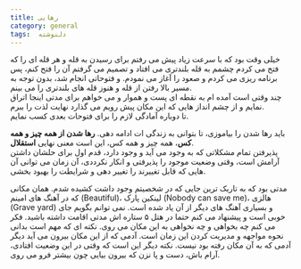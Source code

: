 ```yaml
---
title: رهایی
category: general
tags:  دلنوشته
---
```


خیلی وقت بود که با سرعت زیاد پیش می رفتم برای رسیدن به قله و هر قله ای را که فتح می کردم چشمم به قله بلندتری می افتاد و تصمیم می گرفتم آن را فتح کنم، پس برنامه ریزی می کردم و صعود را آغاز می نمودم. و فتوحاتی انجام شد، بدون توجه به مسیر بالا رفتن از قله و هنوز قله های بلندتری را می بینم.  <br />
چند وقتی است آمده ام به نقطه ای پست و هموار و می خواهم برای مدتی اینجا اتراق نمایم و از چشم انداز هایی که این مکان پیش رویم می گذارد نهایت لذت را ببرم. <br />
تا دوباره آمادگی لازم را برای فتوحات بعدی کسب نمایم. <br />

باید رها شدن را بیاموزی، تا بتوانی به زندگی ات ادامه دهی. **رها شدن از همه چیز و همه کس**، همه چیز و همه کس، این است معنی نهایی **استقلال**.  <br />
پذیرفتن تمام مشکلاتی که به وجود می آید و وجود دارد، قدم اول برای حلشان داشتن آرامش است، وقتی وضعیت موجود را پذیرفتی و انکار نکرددی، آن زمان می توانی آن هایی که قابل تغییرند را تغییر دهی و شرایطت را بهبود بخشی. <br />

مدتی بود که به  تاریک ترین جایی که در شخصیتم وجود داشت کشیده شدم. همان مکانی که در آهنگ های امینم (Beautiful)، لینکین پارک (Nobody can save me)، هالزی (Grave yard) و بسیاری آهنگ های دیگر از آن یاد شده است. نمی توانم بگویم جای خوبی است و پیشنهاد می کنم حتما در هتل ۵ ستاره اش مدتی اقامت داشته باشید. فکر می کنم چه بخواهی و چه نخواهی به این مکان می روی. نکته ای که مهم است بدانی نحوه مواجهه و مدیریت کردن این زمان است. آدمی که از این مکان بیرون می آید دیگر آدمی که به آن مکان رفته بود نیست. نکته دیگر این است که وقتی در این وضعیت افتادی، آرام باش، دست و پا نزن که بیرون بیایی چون بیشتر فرو می روی.


